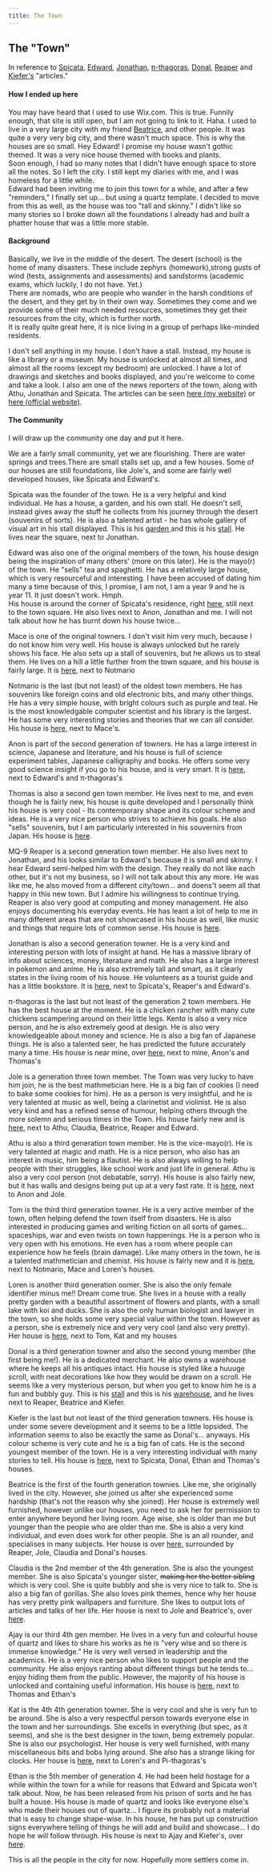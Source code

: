 ```yaml
---
title: The Town
---
```


<body>
  <h2>The "Town"</h2>
  <p>In reference to <a href="https://spicata.99000000.xyz/theTown.html">Spicata</a>, <a href="https://ed.toomwn.xyz/04-03-2023-the-town-analogy/">Edward</a>, <a href="https://nottaro.github.io/littleroot/Writings/town/">Jonathan</a>, <a href="https://pi-thagoras.github.io/the-chicken-pen/The-Town.html">π-thagoras</a>, <a href="https://harzavad.github.io/the-merchant/the-town.html">Donal</a>, <a href="https://reapers-notes-v3.pages.dev/notes/The-Town">Reaper</a> and <a href="https://rewind789.github.io/wanderer-archive/the-town.html">Kiefer's</a> "articles."</p>
  <h4>How I ended up here</h4>
  <p>You may have heard that I used to use Wix.com. This is true. Funnily enough, that site is still open, but I am not going to link to it. Haha. I used to live in a very large city with my friend <a href="https://beatricesychong.wixsite.com/notes">Beatrice</a>, and other people. It was quite a very very big city, and there wasn't much space. This is why the houses are so small. Hey Edward! I promise my house wasn't gothic themed. It was a very nice house themed with books and plants.<br>Soon enough, I had so many notes that I didn't have enough space to store all the notes. So I left the city. I still kept my diaries with me, and I was homeless for a little while.<br>Edward had been inviting me to join this town for a while, and after a few "reminders," I finally set up... but using a quartz template. I decided to move from this as well, as the house was too "tall and skinny." I didn't like so many stories so I broke down all the foundations I already had and built a phatter house that was a little more stable.</p>
  <h4>Background</h4>
  <p>Basically, we live in the middle of the desert. The desert (school) is the home of many disasters. These include zephyrs (homework),strong gusts of wind (tests, assignments and assessments) and sandstorms (academic exams, which luckily, I do not have. Yet.)<br>There are nomads, who are people who wander in the harsh conditions of the desert, and they get by in their own way. Sometimes they come and we provide some of their much needed resources, sometimes they get their resources from the city, which is further north.<br>It is really quite great here, it is nice living in a group of perhaps like-minded residents.</p>
  <p>I don't sell anything in my house. I don't have a stall. Instead, my house is like a library or a museum. My house is unlocked at almost all times, and almost all the rooms (except my bedroom) are unlocked. I have a lot of drawings and sketches and books displayed, and you're welcome to come and take a look. I also am one of the news reporters of the town, along with Athu, Jonathan and Spicata. The articles can be seen <a href="https://shan-mei.github.io/shanmeis-notes/ranting/news.html">here (my website)</a> or <a href="https://shanmeis-notes.toomwn.xyz/">here (official website)</a>.</p>
  <h4>The Community</h4>
  <p>I will draw up the community one day and put it here.</p>
  <p>We are a fairly small community, yet we are flourishing. There are water springs and trees.There are small stalls set up, and a few houses. Some of our houses are still foundations, like Jole's, and some are fairly well developed houses, like Spicata and Edward's.</p>
  <p>Spicata was the founder of the town. He is a very helpful and kind individual. He has a house, a garden, and his own stall. He doesn't sell, instead gives away the stuff he collects from his journey through the desert (souvenirs of sorts). He is also a talented artist - he has whole gallery of visual art in his stall displayed. This is his <a href="https://spicata.99000000.xyz/mint-fresh-notes/">garden </a>and this is his <a href="https://spicata.99000000.xyz">stall</a>. He lives near the square, next to Jonathan.</p>
  <p>Edward was also one of the original members of the town, his house design being the inspiration of many others' (more on this later). He is the mayo(r) of the town. He "sells" tea and spaghetti. He has a relatively large house, which is very resourceful and interesting. I have been accused of dating him many a time because of this, I promise, I am not, I am a year 9 and he is year 11. It just doesn't work. Hmph.<br>His house is around the corner of Spicata's residence, right <a href="https://ed.toomwn.xyz/">here</a>, still next to the town square. He also lives next to Anon, Jonathan and me. I will not talk about how he has burnt down his house twice...</p>
  <p>Mace is one of the original towners. I don't visit him very much, because I do not know him very well. His house is always unlocked but he rarely shows his face. He also sets up a stall of souvenirs, but he allows us to steal them. He lives on a hill a little further from the town square, and his house is fairly large. It is <a href="https://macesnotes.netlify.app/">here</a>, next to Notmario</p>
  <p>Notmario is the last (but not least) of the oldest town members. He has souvenirs like foreign coins and old electronic bits, and many other things. He has a very simple house, with bright colours such as purple and teal. He is the most knowledgable computer scientist and his library is the largest. He has some very interesting stories and theories that we can all consider. His house is <a href="https://notmario.github.io/thenotes/">here</a>, next to Mace's.</p>
  <p>Anon is part of the second generation of towners. He has a large interest in science, Japanese and literature, and his house is full of science experiment tables, Japanese calligraphy and books. He offers some very good science insight if you go to his house, and is very smart. It is <a href="https://anonymoof1528.github.io/into-the-shadow-garten/">here</a>, next to Edward's and π-thagoras's</p>
  <p>Thomas is also a second gen town member. He lives next to me, and even though he is fairly new, his house is quite developed and I personally think his house is very cool - Its contemporary shape and its colour scheme and ideas. He is a very nice person who strives to achieve his goals. He also "sells" souvenirs, but I am particularly interested in his souvernirs from Japan. His house is <a href="https://nottacoz.github.io/jacaranda/">here</a>.</p>
  <p>MQ-9 Reaper is a second generation town member. He also lives next to Jonathan, and his looks similar to Edward's because it is small and skinny. I hear Edward semi-helped him with the design. They really do not like each other, but it's not my business, so I will not talk about this any more. He was like me, he also moved from a different city/town... and doens't seem all that happy in this new town. But I admire his willingness to continue trying. Reaper is also very good at computing and money management. He also enjoys documenting his everyday events. He has leant a lot of help to me in many different areas that are not showcased in his house as well, like music and things that require lots of common sense. His house is <a href="https://reapers-notes-v3.pages.dev/">here</a>.</p>
  <p>Jonathan is also a second generation towner. He is a very kind and interesting person with lots of insight at hand. He has a massive library of info about sciences, money, literature and math. He also has a large interest in pokemon and anime. He is also extremely tall and smart, as it clearly states in the living room of his house. He volunteers as a tourist guide and has a little bookstore. It is <a href="https://nottaro.github.io/littleroot/">here</a>, next to Spicata's, Reaper's and Edward's.</p>
  <p>π-thagoras is the last but not least of the generation 2 town members. He has the best house at the moment. He is a chicken rancher with many cute chickens scampering around on their little legs. Kento is also a very nice person, and he is also extremely good at design. He is also very knowledgeable about money and science. He is also a big fan of Japanese things. He is also a talented seer, he has predicted the future accurately many a time. His house is near mine, over <a href="https://pi-thagoras.github.io/the-chicken-pen/">here</a>, next to mine, Anon's and Thomas's</p>
  <p>Jole is a generation three town member. The Town was very lucky to have him join, he is the best mathmetician here. He is a big fan of cookies (I need to bake some cookies for him). He as a person is very insightful, and he is very talented at music as well, being a clarinetist and violinist. He is also very kind and has a refined sense of humour, helping others through the more solemn and serious times in the Town. His house fairly new and is <a href="https://rubver16.github.io/joles-notes/">here</a>, next to Athu, Claudia, Beatrice, Reaper and Edward.</p>
  <p>Athu is also a third generation town member. He is the vice-mayo(r). He is very talented at magic and math. He is a nice person, who also has an interest in music, him being a flautist. He is also always willing to help people with their struggles, like school work and just life in general. Athu is also a very cool person (not debatable, sorry). His house is also fairly new, but it has walls and designs being put up at a very fast rate. It is <a href="https://super-cookies.github.io/duk/">here</a>, next to Anon and Jole.</p>
  <p>Tom is the third third generation towner. He is a very active member of the town, often helping defend the town itself from disasters. He is also interested in producing games and writing fiction on all sorts of games... spaceships, war and even twists on town happenings. He is a person who is very open with his emotions. He even has a room where people can experience how he feels (brain damage). Like many others in the town, he is a talented mathmetician and chemist. His house is fairly new and it is <a href="https://grimreaper2654.github.io/Notes/">here</a>, next to Notmario, Mace and Loren's houses.</p>
  <p>Loren is another third generation oomer. She is also the only female identifier minus me!! Dream come true. She lives in a house with a really pretty garden with a beautiful assortment of flowers and plants, with a small lake with koi and ducks. She is also the only human biologist and lawyer in the town, so she holds some very special value within the town. However as a person, she is extremely nice and very very cool (and also very pretty). Her house is <a href="https://ionized-satellite-e99.notion.site/Loren-s-Garden-cd03827de0a743468d9fb5a70413fc95">here</a>, next to Tom, Kat and my houses</p>
  <p>Donal is a third generation towner and also the second young member (the first being me!). He is a dedicated merchant. He also owns a warehouse where he keeps all his antiques intact. His house is styled like a huuuge scroll, with neat decorations like how they would be drawn on a scroll. He seems like a very mysterious person, but when you get to know him he is a fun and bubbly guy. This is his <a href="https://harzavad.github.io/the-merchant/">stall</a> and this is his <a href="https://yuki-private-site.notion.site/The-Warehouse-2023-1ae90b0e39104f71b081a40cba9f4aaf">warehouse</a>, and he lives next to Reaper, Beatrice and Kiefer.</p>
  <p>Kiefer is the last but not least of the third generation towners. His house is under some severe development and it seems to be a little lopsided. The information seems to also be exactly the same as Donal's... anyways. His colour scheme is very cute and he is a big fan of cats. He is the second youngest member of the town. He is a very interesting individual with many stories to tell. His house is <a href="https://rewind789.github.io/wanderer-archive/">here</a>, next to Spicata, Donal, Ethan and Thomas's houses.</p>
  <p>Beatrice is the first of the fourth generation townies. Like me, she originally lived in the city. However, she joined us after she experienced some hardship (that's not the reason why she joined). Her house is extremely well furnished, however unlike our houses, you need to ask her for permission to enter anywhere beyond her living room. Age wise, she is older than me but younger than the people who are older than me. She is also a very kind individual, and even does work for other people. She is an all rounder, and specialises in many subjects. Her house is over <a href="https://beatricesychong.wixsite.com/notes">here</a>, surrounded by Reaper, Jole, Claudia and Donal's houses.</p>
  <p>Claudia is the 2nd member of the 4th generation. She is also the youngest member. She is also Spicata's younger sister, <s>making her the better sibling</s> which is very cool. She is quite bubbly and she is very nice to talk to. She is also a big fan of gorillas. She also loves pink themes, hence why her house has very pretty pink wallpapers and furniture. She likes to output lots of articles and talks of her life. Her house is next to Jole and Beatrice's, over <a href="https://cshc.notion.site/cshc/claudia-s-life-planner-c23280690bef46b79adee2d0773c5591">here</a>.</p>
  <p>Ajay is our third 4th gen member. He lives in a very fun and colourful house of quartz and likes to share his works as he is "very wise and so there is immense knowledge." He is very well versed in leadership and the academics. He is a very nice person who likes to support people and the community. He also enjoys ranting about different things but he tends to... enjoy hiding them from the public. However, the majority of his house is unlocked and containing useful information. His house is <a href="https://baju-s.toomwn.xyz/">here</a>, next to Thomas and Ethan's</p>
  <p>Kat is the 4th 4th generation towner. She is very cool and she is very fun to be around. She is also a very respectful person towards everyone else in the town and her surroundings. She excells in everything (but spec, as it seems), and she is the best designer in the town, being extremely popular. She is also our psychologist. Her house is very well furnished, with many miscellaneous bits and bobs lying around. She also has a strange liking for clocks. Her house is <a href="https://coreonett.notion.site/coreonett/Year-11-Notes-6978dbec99e943649a3a0773b2ee0587">here</a>, next to Loren's and Pi-thagoras's</p>
  <p>Ethan is the 5th member of generation 4. He had been held hostage for a while within the town for a while for reasons that Edward and Spicata won't talk about. Now, he has been released from his prison of sorts and he has built a house. His house is made of quartz and looks like everyone else's who made their houses out of quartz... I figure its probably not a material that is easy to change shape-wise. In his house, he has put up construction signs everywhere telling of things he will add and build and showcase... I do hope he will follow through. His house is next to Ajay and Kiefer's, over <a href="https://geobears-owner.github.io/smarting-up/bank/home/">here</a>.</p>
  <p>This is all the people in the city for now. Hopefully more settlers come in.</p>
</body>
